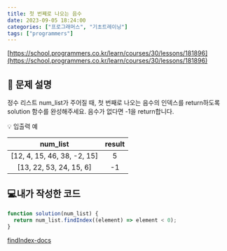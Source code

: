 ```yaml
---
title: 첫 번째로 나오는 음수
date: 2023-09-05 18:24:00
categories: ["프로그래머스", "기초트레이닝"]
tags: ["programmers"]
---
```


[https://school.programmers.co.kr/learn/courses/30/lessons/181896](https://school.programmers.co.kr/learn/courses/30/lessons/181896)

## 📔 문제 설명

정수 리스트 num_list가 주어질 때, 첫 번째로 나오는 음수의 인덱스를 return하도록 solution 함수를 완성해주세요. 음수가 없다면 -1을 return합니다.

💡 입출력 예

|          num_list           | result |
| :-------------------------: | :----: |
| [12, 4, 15, 46, 38, -2, 15] |   5    |
|   [13, 22, 53, 24, 15, 6]   |   -1   |

## 💻내가 작성한 코드

```js
function solution(num_list) {
  return num_list.findIndex((element) => element < 0);
}
```

[findIndex-docs](https://developer.mozilla.org/en-US/docs/Web/JavaScript/Reference/Global_Objects/Array/findIndex)
